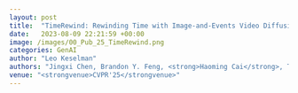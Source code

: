 ```yaml
---
layout: post
title:  "TimeRewind: Rewinding Time with Image-and-Events Video Diffusion"
date:   2023-08-09 22:21:59 +00:00
image: /images/00_Pub_25_TimeRewind.png
categories: GenAI
author: "Leo Keselman"
authors: "Jingxi Chen, Brandon Y. Feng, <strong>Haoming Cai</strong>, Tianfu Wang, Levi Burner, Dehao Yuan, Cornelia Fermuller, Christopher Metzler, Yiannis Aloimonos"
venue: "<strongvenue>CVPR'25</strongvenue>"
---
```


